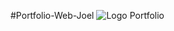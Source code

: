#Portfolio-Web-Joel
![Logo Portfolio](https://github.com/Decta-Cubitus/portfolio-joel-modern/blob/main/public/banner4.png)

